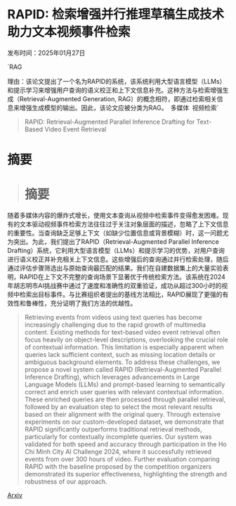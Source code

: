 # RAPID: 检索增强并行推理草稿生成技术助力文本视频事件检索

发布时间：2025年01月27日

`RAG

理由：该论文提出了一个名为RAPID的系统，该系统利用大型语言模型（LLMs）和提示学习来增强用户查询的语义校正和上下文信息补充。这种方法与检索增强生成（Retrieval-Augmented Generation, RAG）的概念相符，即通过检索相关信息来增强生成模型的输出。因此，该论文应被分类为RAG。` `多媒体` `视频检索`

> RAPID: Retrieval-Augmented Parallel Inference Drafting for Text-Based Video Event Retrieval

# 摘要

> # 摘要
随着多媒体内容的爆炸式增长，使用文本查询从视频中检索事件变得愈发困难。现有的文本驱动视频事件检索方法往往过于关注对象层面的描述，忽略了上下文信息的重要性。当查询缺乏足够上下文（如缺少位置信息或背景模糊）时，这一问题尤为突出。为此，我们提出了RAPID（Retrieval-Augmented Parallel Inference Drafting）系统，它利用大型语言模型（LLMs）和提示学习的优势，对用户查询进行语义校正并补充相关上下文信息。这些增强后的查询通过并行检索处理，随后通过评估步骤筛选出与原始查询最匹配的结果。我们在自建数据集上的大量实验表明，RAPID在上下文不完整的查询场景下显著优于传统检索方法。该系统在2024年胡志明市AI挑战赛中通过了速度和准确性的双重验证，成功从超过300小时的视频中检索出目标事件。与比赛组织者提出的基线方法相比，RAPID展现了更强的有效性和鲁棒性，充分证明了我们方法的优越性。

> Retrieving events from videos using text queries has become increasingly challenging due to the rapid growth of multimedia content. Existing methods for text-based video event retrieval often focus heavily on object-level descriptions, overlooking the crucial role of contextual information. This limitation is especially apparent when queries lack sufficient context, such as missing location details or ambiguous background elements. To address these challenges, we propose a novel system called RAPID (Retrieval-Augmented Parallel Inference Drafting), which leverages advancements in Large Language Models (LLMs) and prompt-based learning to semantically correct and enrich user queries with relevant contextual information. These enriched queries are then processed through parallel retrieval, followed by an evaluation step to select the most relevant results based on their alignment with the original query. Through extensive experiments on our custom-developed dataset, we demonstrate that RAPID significantly outperforms traditional retrieval methods, particularly for contextually incomplete queries. Our system was validated for both speed and accuracy through participation in the Ho Chi Minh City AI Challenge 2024, where it successfully retrieved events from over 300 hours of video. Further evaluation comparing RAPID with the baseline proposed by the competition organizers demonstrated its superior effectiveness, highlighting the strength and robustness of our approach.

[Arxiv](https://arxiv.org/abs/2501.16303)
